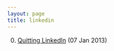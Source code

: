 ```yaml
---
layout: page
title: linkedin
---
```


0. [Quitting LinkedIn](/bookmark/2013/01/07/quitting-linkedin.html) (07 Jan 2013) 
